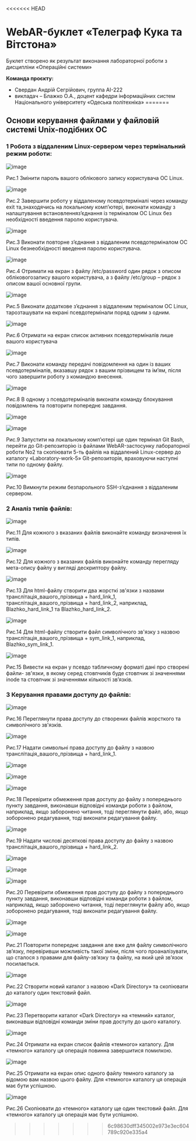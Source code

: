 <<<<<<< HEAD
# WebAR-буклет «Телеграф Кука та Вітстона»
Буклет створено як результат виконання лабораторної роботи з дисципліни
«Операційні системи» 

**Команда проєкту:**
- Cвердан Андрій Сегрійович, группа АІ-222
- викладач – Блажко О.А., доцент кафедри інформаційних систем Національного
університету «Одеська політехніка»
=======
## Основи керування файлами у файловій системі Unix-подібних ОС

### 1 Робота з віддаленим Linux-сервером через термінальний режим роботи:

![image](https://user-images.githubusercontent.com/127392871/231554642-21895bd0-582a-41f8-bb8d-ce6bb37e8202.png)

Рис.1 Змінити пароль вашого облікового запису користувача ОС Linux.

![image](https://user-images.githubusercontent.com/127392871/231555992-21e46eaa-b201-4479-afcd-61c646bd1deb.png)

Рис.2 Завершити роботу у віддаленому псевдотерміналі через команду exit та,знаходячись на локальному комп’ютері, виконати команду з налаштування встановленняз’єднання із терміналом ОС Linux без необхідності введення паролю користувача.

![image](https://user-images.githubusercontent.com/127392871/231556127-46f2ab80-42ec-476f-a89b-397eceb9d490.png)

Рис.3 Виконати повторне з’єднання з віддаленим псевдотерміналом ОС Linux безнеобхідності введення паролю користувача.

![image](https://user-images.githubusercontent.com/127392871/231556977-60216f4a-94e1-4c98-9d34-baed872148c1.png)

Рис.4 Отримати на екран з файлу /etc/password один рядок з описом обліковогозапису вашого користувача, а з файлу /etc/group – рядок з описом вашої основної групи.

![image](https://user-images.githubusercontent.com/127392871/231558565-42d7891a-224a-49c9-bb7e-d725050d70f6.png)

Рис.5 Виконати додаткове з’єднання з віддаленим терміналом ОС Linux, тарозташувати на екрані псевдотермінали поряд одним з одним.

![image](https://user-images.githubusercontent.com/127392871/231559771-13bed739-2697-4b11-825b-13baebe6f879.png)

Рис.6 Отримати на екран список активних псевдотерміналів лише вашого користувача

![image](https://user-images.githubusercontent.com/127392871/231561397-946c8e84-ea8a-4727-a8ac-b100d22e31e9.png)

Рис.7 Виконати команду передачі повідомлення на один із ваших псевдотерміналів, вказавшу рядок з вашим прізвищем та ім’ям, після чого завершити роботу з командою внесення.

![image](https://user-images.githubusercontent.com/127392871/231562017-5891aa9d-8ab7-49cf-a698-88b48e90053b.png)

Рис.8 В одному з псевдотерміналів виконати команду блокування повідомлень та повторити попереднє завдання.

![image](https://user-images.githubusercontent.com/127392871/231572046-36ba7bf2-3063-4496-97f6-b0ef7bb0f7de.png)

![image](https://user-images.githubusercontent.com/127392871/231572185-29880934-3b11-4d00-9977-0e03513bfb7a.png)

Рис.9 Запустити на локальному комп’ютері ще один термінал Git Bash, перейти до Git-репозиторію із файлами WebAR-застосунку лабораторної роботи No2 та скопіювати 5-ть файлів на віддалений Linux-сервер до каталогу «Laboratory-work-5» Git-репозиторія, враховуючи наступні типи по одному файлу.

![image](https://user-images.githubusercontent.com/127392871/231576468-ac7a06bf-d890-4394-802a-f9cbc1fc8736.png)

Рис.10 Вимкнути режим безпарольного SSH-з’єднання з віддаленим сервером.

### 2 Аналіз типів файлів:

![image](https://user-images.githubusercontent.com/127392871/231577654-8ad5953a-caef-4480-b7b9-07dcd2ee86e6.png)

Рис.11 Для кожного з вказаних файлів виконайте команду визначення їх типів.

![image](https://user-images.githubusercontent.com/127392871/231578111-c21c1c1c-ac81-4ba2-a4cb-dce4372dfa77.png)

Рис.12 Для кожного з вказаних файлів виконайте команду перегляду мета-опису файлу у вигляді дескриптору файлу.

![image](https://user-images.githubusercontent.com/127392871/231580260-3250b5d5-aa5a-45a0-a067-bf758f8f0b1c.png)

Рис.13 Для html-файлу створити два жорсткі зв'язки з назвами транслітація_вашого_прізвища + hard_link_1, транслітація_вашого_прізвища + hard_link_2, наприклад, Blazhko_hard_link_1 та Blazhko_hard_link_2.

![image](https://user-images.githubusercontent.com/127392871/231581330-98d57455-c5ff-480d-91ae-7af68ad38d23.png)

Рис.14 Для html-файлу створити файл символічного зв'язку з назвою транслітація_вашого_прізвища + sym_link_1, наприклад, Blazhko_sym_link_1.

![image](https://user-images.githubusercontent.com/127392871/231581849-fc799190-5f60-4d7e-979b-33a331245d19.png)

Рис.15 Вивести на екран у псевдо табличному форматі дані про створені файли- зв'язки, в якому серед стовпчиків буде стовпчик зі значеннями inode та стовпчик зі значеннями кількості зв’язків.

### 3 Керування правами доступу до файлів:

![image](https://user-images.githubusercontent.com/127392871/231582333-5d52ad78-2c80-4fc3-b224-8c9abc0a227c.png)

Рис.16 Переглянути права доступу до створених файлів жорсткого та символічного зв'язків.

![image](https://user-images.githubusercontent.com/127392871/231585060-e2fb6f56-a2b5-473b-a8db-1cdb5896bc79.png)

Рис.17 Надати символьні права доступу до файлу з назвою транслітація_вашого_прізвища + hard_link_1.

![image](https://user-images.githubusercontent.com/127392871/231585546-2b7a4108-80fa-40e5-b506-dddce697558a.png)

![image](https://user-images.githubusercontent.com/127392871/231585725-77d97224-e610-42ce-a2e9-7ebaf6b6ddc4.png)

![image](https://user-images.githubusercontent.com/127392871/231587806-b07cf53f-0a25-473d-8f93-d6ea637b5e5f.png)

Рис.18 Перевірити обмеження прав доступу до файлу з попереднього пункту завдання, виконавши відповідні команди роботи з файлом, наприклад, якщо заборонено читання, тоді переглянути файл, або, якщо зоборонено редагування, тоді виконати редагування файлу.

![image](https://user-images.githubusercontent.com/127392871/231590021-0e695174-1640-4c7a-a185-0b55ac80da0c.png)

Рис.19 Надати числові десяткові права доступу до файлу з назвою транслітація_вашого_прізвища + hard_link_2.

![image](https://user-images.githubusercontent.com/127392871/231591606-bfd52e76-0c7c-4f4c-a3a4-24d996e7166f.png)

![image](https://user-images.githubusercontent.com/127392871/231592094-5ba536c3-4eb3-447d-8caf-1a95ab381da2.png)

![image](https://user-images.githubusercontent.com/127392871/231592187-6584a5db-6d60-4703-82a7-cea48d108103.png)

Рис.20 Перевірити обмеження прав доступу до файлу з попереднього пункту завдання, виконавши відповідні команди роботи з файлом, наприклад, якщо заборонено читання, тоді переглянути файлу або, якщо зоборонено редагування, тоді виконати редагування файлу.

![image](https://user-images.githubusercontent.com/127392871/231594650-0b7b4038-e32a-4f0f-bf20-c69de778b212.png)

![image](https://user-images.githubusercontent.com/127392871/231594728-79a3aae8-3d4e-4118-8a43-9e435b4c73b9.png)

Рис.21 Повторити попереднє завдання але вже для файлу символічного зв’язку, перевіривши можливість такої зміни, після чого проаналізувати, що сталося з правами для файлу-зв’язку та файлу, на який цей зв’язок посилається.

![image](https://user-images.githubusercontent.com/127392871/231596727-6353a1b1-796f-4375-97ba-c2eaf688ac06.png)

Рис.22 Створити новий каталог з назвою «Dark Directory» та скопіювати до каталогу один текстовий файл.

![image](https://user-images.githubusercontent.com/127392871/231597694-ee23e21b-4a9f-42c9-872b-5eafa534e6c9.png)

Рис.23 Перетворити каталог «Dark Directory» на «темний» каталог, виконавши відповідні команди зміни прав доступу до цього каталогу.

![image](https://user-images.githubusercontent.com/127392871/231602510-bafe09a3-3453-4577-a1d2-c8a74bbfa1cb.png)

Рис.24 Отримати на екран список файлів «темного» каталогу. Для «темного» каталогу ця операція повинна завершитися помилкою.

![image](https://user-images.githubusercontent.com/127392871/231602746-df9d106d-ef58-45dd-b1d7-ef6cc3ab471b.png)

Рис.25 Отримати на екран опис одного файлу темного каталогу за відомою вам назвою цього файлу. Для «темного» каталогу ця операція має бути успішною.

![image](https://user-images.githubusercontent.com/127392871/231603224-7544dc60-b394-4146-ba0b-8c650a6a2b9f.png)

Рис.26 Скопіювати до «темного» каталогу ще один текстовий файл. Для «темного» каталогу ця операція має бути успішною.
>>>>>>> 6c98630dff345002e973e3ec604789c920e335a4
